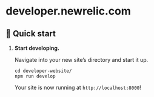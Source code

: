 # developer.newrelic.com

## 🚀 Quick start

1.  **Start developing.**

    Navigate into your new site’s directory and start it up.

    ```shell
    cd developer-website/
    npm run develop
    ```

    Your site is now running at `http://localhost:8000`!
